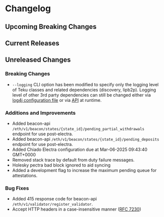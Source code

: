 # Changelog

## Upcoming Breaking Changes

## Current Releases

## Unreleased Changes

### Breaking Changes
- `--logging` CLI option has been modified to specify only the logging level of Teku classes and
  related dependencies (discovery, lipb2p). Logging level of other 3rd party dependencies can still be
  changed either
  via [log4j configuration file](https://docs.teku.consensys.io/how-to/monitor/configure-logging#advanced-custom-logging)
  or via [API](https://consensys.github.io/teku/#tag/Teku/operation/putLogLevel) at runtime.

### Additions and Improvements
 - Added beacon-api `/eth/v1/beacon/states/{state_id}/pending_partial_withdrawals` endpoint for use post-electra.
 - Added beacon-api `/eth/v1/beacon/states/{state_id}/pending_deposits` endpoint for use post-electra.
 - Added Chiado Electra configuration due at Mar-06-2025 09:43:40 GMT+0000
 - Removed stack trace by default from duty failure messages.
 - Holesky pectra bad block ignored to aid syncing
 - Added a development flag to increase the maximum pending queue for attestations.

### Bug Fixes
 - Added 415 response code for beacon-api `/eth/v1/validator/register_validator`.
 - Accept HTTP headers in a case-insensitive manner ([RFC 7230](https://datatracker.ietf.org/doc/html/rfc7230#section-3.2))